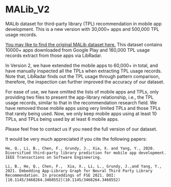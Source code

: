 # MALib_V2
MALib dataset for third-party library (TPL) recommendation in mobile app development. This is a new version with 30,000+ apps and 500,000 TPL usage records.


[You may like to find the original MALib dataset here.](https://github.com/fio1982/MALib) This dataset contains 10000+ apps downloaded from Google Play and 160,000 TPL usage records extract from those apps via LibRadar.

In Version 2, we have extended the mobile apps to 60,000+ in total, and have manually inspected all the TPLs when extracting TPL usage records. Note that, LibRadar finds out the TPL usage through pattern comparison, therefore, the inspection can further improved the accuracy of our dataset.

For ease of use, we have omitted the lists of mobile apps and TPLs, only providing two files to present the app-library relationship, i.e., the TPL usage records, similar to that in the recommendation research field. We have removed those mobile apps using very limited TPLs and those TPLs that rarely being used. Now, we only keep mobile apps using at least 10 TPLs, and TPLs being used by at least 6 mobile apps.

Please feel free to contact us if you need the full version of our dataset.

It would be very much appreciated if you cite the following papers:

```
He, Q., Li, B., Chen, F., Grundy, J., Xia, X. and Yang, Y., 2020. Diversified third-party library prediction for mobile app development. IEEE Transactions on Software Engineering.
```

```
Li, B., He, Q., Chen, F.,  Xia, X., Li, L., Grundy, J.,and Yang, Y., 2021. Embedding App-Library Graph for Neural Third Party Library Recommendation. In proceddings of FSE 2021. DOI:[10.1145/3468264.3468552](10.1145/3468264.3468552)
```
